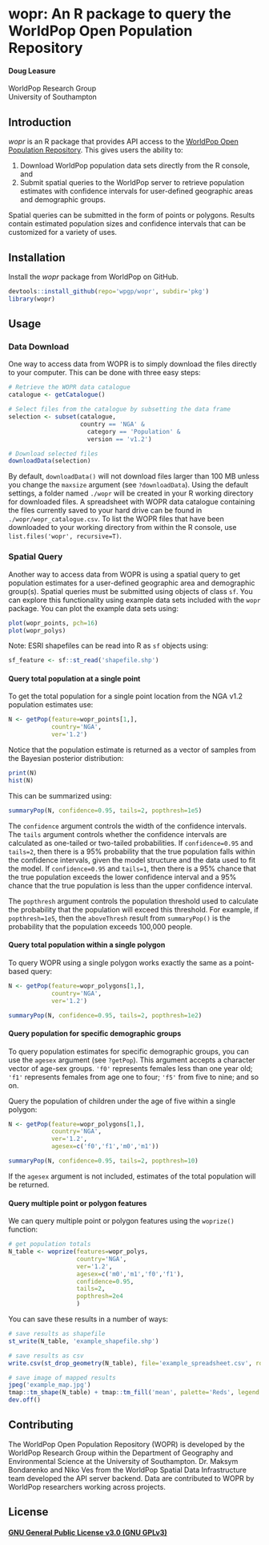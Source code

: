 # wopr: An R package to query the WorldPop Open Population Repository

#### Doug Leasure
WorldPop Research Group  
University of Southampton

## Introduction

 _wopr_ is an R package that provides API access to the [WorldPop Open Population Repository](https://wopr.worldpop.org). This gives users the ability to:

1. Download WorldPop population data sets directly from the R console, and 
2. Submit spatial queries to the WorldPop server to retrieve population estimates with confidence intervals for user-defined geographic areas and demographic groups. 

Spatial queries can be submitted in the form of points or polygons. Results contain estimated population sizes and confidence intervals that can be customized for a variety of uses.
 
## Installation

Install the _wopr_ package from WorldPop on GitHub.

```r
devtools::install_github(repo='wpgp/wopr', subdir='pkg')
library(wopr)
```

## Usage

### Data Download

One way to access data from WOPR is to simply download the files directly to your computer. This can be done with three easy steps:

```r
# Retrieve the WOPR data catalogue
catalogue <- getCatalogue()

# Select files from the catalogue by subsetting the data frame
selection <- subset(catalogue,
                    country == 'NGA' &
                      category == 'Population' & 
                      version == 'v1.2')

# Download selected files
downloadData(selection)
```

By default, `downloadData()` will not download files larger than 100 MB unless you change the `maxsize` argument (see `?downloadData`). Using the default settings, a folder named `./wopr` will be created in your R working directory for downloaded files. A spreadsheet with WOPR data catalogue containing the files currently saved to your hard drive can be found in `./wopr/wopr_catalogue.csv`. To list the WOPR files that have been downloaded to your working directory from within the R console, use `list.files('wopr', recursive=T)`. 

### Spatial Query

Another way to access data from WOPR is using a spatial query to get population estimates for a user-defined geographic area and demographic group(s). Spatial queries must be submitted using objects of class `sf`. You can explore this functionality using example data sets included with the `wopr` package. You can plot the example data sets using:

```r
plot(wopr_points, pch=16)
plot(wopr_polys)
```

Note: ESRI shapefiles can be read into R as `sf` objects using:

```r
sf_feature <- sf::st_read('shapefile.shp')
```

#### Query total population at a single point

To get the total population for a single point location from the NGA v1.2 population estimates use:

```r
N <- getPop(feature=wopr_points[1,], 
            country='NGA', 
            ver='1.2')
```

Notice that the population estimate is returned as a vector of samples from the Bayesian posterior distribution:

```r
print(N)
hist(N)
```

This can be summarized using:

```r
summaryPop(N, confidence=0.95, tails=2, popthresh=1e5)
```

The `confidence` argument controls the width of the confidence intervals. The `tails` argument controls whether the confidence intervals are calculated as one-tailed or two-tailed probabilities. If `confidence=0.95` and `tails=2`, then there is a 95% probability that the true population falls within the confidence intervals, given the model structure and the data used to fit the model. If `confidence=0.95` and `tails=1`, then there is a 95% chance that the true population exceeds the lower confidence interval and a 95% chance that the true population is less than the upper confidence interval.

The `popthresh` argument controls the population threshold used to calculate the probability that the population will exceed this threshold.  For example, if `popthresh=1e5`, then the `aboveThresh` result from `summaryPop()` is the probability that the population exceeds 100,000 people.

#### Query total population within a single polygon

To query WOPR using a single polygon works exactly the same as a point-based query:

```r
N <- getPop(feature=wopr_polygons[1,], 
            country='NGA', 
            ver='1.2')

summaryPop(N, confidence=0.95, tails=2, popthresh=1e2)
```

#### Query population for specific demographic groups

To query population estimates for specific demographic groups, you can use the `agesex` argument (see `?getPop`). This argument accepts a character vector of age-sex groups. `'f0'` represents females less than one year old; `'f1'` represents females from age one to four; `'f5'` from five to nine; and so on.

Query the population of children under the age of five within a single polygon:

```r
N <- getPop(feature=wopr_polygons[1,], 
            country='NGA', 
            ver='1.2',
            agesex=c('f0','f1','m0','m1'))

summaryPop(N, confidence=0.95, tails=2, popthresh=10)
```

If the `agesex` argument is not included, estimates of the total population will be returned.

#### Query multiple point or polygon features

We can query multiple point or polygon features using the `woprize()` function:

```r
# get population totals
N_table <- woprize(features=wopr_polys, 
                   country='NGA', 
                   ver='1.2',
                   agesex=c('m0','m1','f0','f1'),
                   confidence=0.95,
                   tails=2,
                   popthresh=2e4
                   )
```

You can save these results in a number of ways:

```r
# save results as shapefile
st_write(N_table, 'example_shapefile.shp')

# save results as csv
write.csv(st_drop_geometry(N_table), file='example_spreadsheet.csv', row.names=F)

# save image of mapped results
jpeg('example_map.jpg')
tmap::tm_shape(N_table) + tmap::tm_fill('mean', palette='Reds', legend.reverse=T)
dev.off()
```

## Contributing

The WorldPop Open Population Repository (WOPR) is developed by the WorldPop Research Group within the Department of Geography and Environmental Science at the University of Southampton. Dr. Maksym Bondarenko and Niko Ves from the WorldPop Spatial Data Infrastructure team developed the API server backend. Data are contributed to WOPR by WorldPop researchers working across projects.

## License

#### [GNU General Public License v3.0 (GNU GPLv3)](COPYING)  
  
  
  
